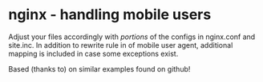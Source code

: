 # nginx - handling mobile users
Adjust your files accordingly with *portions* of the configs in nginx.conf and site.inc. In addition to rewrite rule in of mobile user agent, additional mapping is included in case some exceptions exist. 

Based (thanks to) on similar examples found on github!

